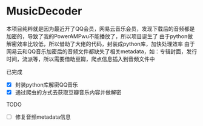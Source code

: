 # MusicDecoder
本项目纯粹就是因为最近开了QQ会员，网易云音乐会员，发现下载后的音频都是加密的，导致了我的PowerAMPwu不能播放了，所以项目诞生了
由于python做解密效率比较低，所以借助了大佬的代码，封装成python库，加快处理效率
由于网易云和QQ音乐加密后的音频文件都缺失了相关metadata，如：专辑封面，发行时间，流派等，所以需要借助豆瓣，爬点信息插入到音频文件中

已完成
- [x] 封装python库解密QQ音乐
- [x] 通过爬虫的方式去获取豆瓣音乐内容并做解密

TODO 
- [ ] 修复音频metadata信息